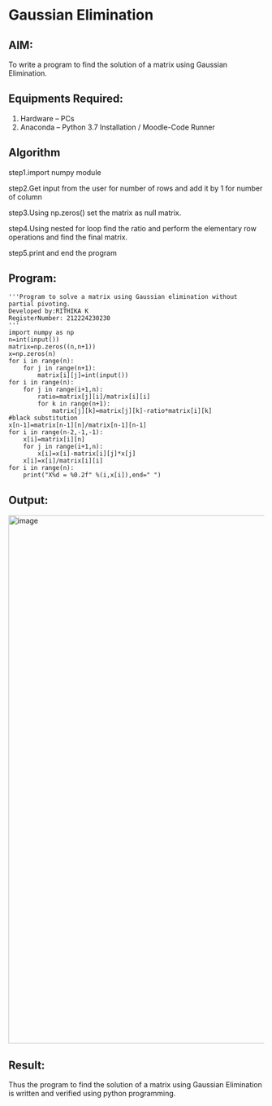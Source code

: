 # Gaussian Elimination

## AIM:
To write a program to find the solution of a matrix using Gaussian Elimination.

## Equipments Required:
1. Hardware – PCs
2. Anaconda – Python 3.7 Installation / Moodle-Code Runner

## Algorithm
step1.import numpy module

step2.Get input from the user for number of rows and add it by 1 for number of column

step3.Using np.zeros() set the matrix as null matrix.

step4.Using nested for loop find the ratio and perform the elementary row operations and find the final matrix.

step5.print and end the program

## Program:
```
'''Program to solve a matrix using Gaussian elimination without partial pivoting.
Developed by:RITHIKA K
RegisterNumber: 212224230230
'''
import numpy as np
n=int(input())
matrix=np.zeros((n,n+1))
x=np.zeros(n)
for i in range(n):
    for j in range(n+1):
        matrix[i][j]=int(input())
for i in range(n):
    for j in range(i+1,n):
        ratio=matrix[j][i]/matrix[i][i]
        for k in range(n+1):
            matrix[j][k]=matrix[j][k]-ratio*matrix[i][k]
#black substitution 
x[n-1]=matrix[n-1][n]/matrix[n-1][n-1]
for i in range(n-2,-1,-1):
    x[i]=matrix[i][n]
    for j in range(i+1,n):
        x[i]=x[i]-matrix[i][j]*x[j]
    x[i]=x[i]/matrix[i][i]
for i in range(n):
    print("X%d = %0.2f" %(i,x[i]),end=" ")
```

## Output:
<img width="1919" height="1038" alt="image" src="https://github.com/user-attachments/assets/775a318d-1658-4abc-975c-dda442eca65f" />



## Result:
Thus the program to find the solution of a matrix using Gaussian Elimination is written and verified using python programming.

